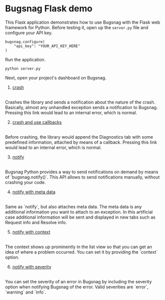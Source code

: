 # Bugsnag Flask demo

This Flask application demonstrates how to use Bugsnag with the Flask web
framework for Python. Before testing it, open up the `server.py`
file and configure your API key.

```
bugsnag.configure(
    "api_key": "YOUR_API_KEY_HERE"
)
```

Run the application.

```
python server.py
```

Next, open your project's dashboard on Bugsnag.

1. [crash](/server.py#L18-L27)
<br/>
Crashes the library and sends a notification about the nature of the crash.
Basically, almost any unhandled exception sends a notification to Bugsnag.
Pressing this link would lead to an internal error, which is normal.

2. [crash and use callbacks](/server.py#L29-L40)
<br/>
Before crashing, the library would append the Diagnostics tab with some
predefined information, attached by means of a callback.
Pressing this link would lead to an internal error, which is normal.

3. [notify](/server.py#L42-L46)
<br/>
Bugsnag Python provides a way to send notifications on demand by means of
`bugsnag.notify()`. This API allows to send notifications manually, without
crashing your code.

4. [notify with meta data](/server.py#L48-L65)
<br/>
Same as `notify`, but also attaches meta data. The meta data is any additional
information you want to attach to an exception. In this artificial case
additional information will be sent and displayed in new tabs such as Request
info and Resolve info.

5. [notify with context](/server.py#L67-L74)
<br/>
The context shows up prominently in the list view so that you can get an idea of
where a problem occurred. You can set it by providing the `context` option.

6. [notify with severity](/server.py#L76-L83)
<br/>
You can set the severity of an error in Bugsnag by including the severity option
when notifying Bugsnag of the error. Valid severities are `error`, `warning` and
`info`.